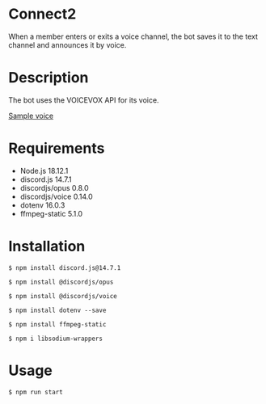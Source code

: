 # Connect2
When a member enters or exits a voice channel, the bot saves it to the text channel and announces it by voice.

# Description

The bot uses the VOICEVOX API for its voice.
<br>

<a href="https://audio2.tts.quest//v1//download//1e702eac6b70f607395488bf6e0fab47dc1a778387c0c037d84a48ae8494d78f.mp3">Sample voice</a>


# Requirements

* Node.js 18.12.1
* discord.js 14.7.1
* discordjs/opus 0.8.0
* discordjs/voice 0.14.0
* dotenv 16.0.3
* ffmpeg-static 5.1.0

# Installation
```
$ npm install discord.js@14.7.1

$ npm install @discordjs/opus

$ npm install @discordjs/voice

$ npm install dotenv --save

$ npm install ffmpeg-static

$ npm i libsodium-wrappers

```


# Usage
```
$ npm run start
```
